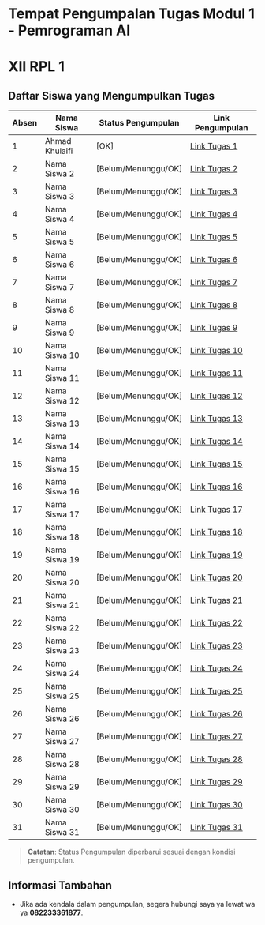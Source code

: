 # Tempat Pengumpalan Tugas Modul 1 - Pemrograman AI
# XII RPL 1

## Daftar Siswa yang Mengumpulkan Tugas

<table>
  <thead>
    <tr>
      <th>Absen</th>
      <th>Nama Siswa</th>
      <th>Status Pengumpulan</th>
      <th>Link Pengumpulan</th>
    </tr>
  </thead>
  <tbody>
    <tr>
      <td>1</td>
      <td>Ahmad Khulaifi</td>
      <td>[OK]</td>
      <td><a target="_blank" href="https://docs.google.com/document/d/1C9CRXVqXxFwE42gPm6A3cqF92zKq1qEYXT6260A1vok/edit?usp=sharing">Link Tugas 1</a></td>
    </tr>
    <tr>
      <td>2</td>
      <td>Nama Siswa 2</td>
      <td>[Belum/Menunggu/OK]</td>
      <td><a target="_blank" href="URL_Tugas_2">Link Tugas 2</a></td>
    </tr>
    <tr>
      <td>3</td>
      <td>Nama Siswa 3</td>
      <td>[Belum/Menunggu/OK]</td>
      <td><a target="_blank" href="URL_Tugas_3">Link Tugas 3</a></td>
    </tr>
    <tr>
      <td>4</td>
      <td>Nama Siswa 4</td>
      <td>[Belum/Menunggu/OK]</td>
      <td><a target="_blank" href="URL_Tugas_4">Link Tugas 4</a></td>
    </tr>
    <tr>
      <td>5</td>
      <td>Nama Siswa 5</td>
      <td>[Belum/Menunggu/OK]</td>
      <td><a target="_blank" href="URL_Tugas_5">Link Tugas 5</a></td>
    </tr>
    <tr>
      <td>6</td>
      <td>Nama Siswa 6</td>
      <td>[Belum/Menunggu/OK]</td>
      <td><a target="_blank" href="URL_Tugas_6">Link Tugas 6</a></td>
    </tr>
    <tr>
      <td>7</td>
      <td>Nama Siswa 7</td>
      <td>[Belum/Menunggu/OK]</td>
      <td><a target="_blank" href="URL_Tugas_7">Link Tugas 7</a></td>
    </tr>
    <tr>
      <td>8</td>
      <td>Nama Siswa 8</td>
      <td>[Belum/Menunggu/OK]</td>
      <td><a target="_blank" href="URL_Tugas_8">Link Tugas 8</a></td>
    </tr>
    <tr>
      <td>9</td>
      <td>Nama Siswa 9</td>
      <td>[Belum/Menunggu/OK]</td>
      <td><a target="_blank" href="URL_Tugas_9">Link Tugas 9</a></td>
    </tr>
    <tr>
      <td>10</td>
      <td>Nama Siswa 10</td>
      <td>[Belum/Menunggu/OK]</td>
      <td><a target="_blank" href="URL_Tugas_10">Link Tugas 10</a></td>
    </tr>
    <tr>
      <td>11</td>
      <td>Nama Siswa 11</td>
      <td>[Belum/Menunggu/OK]</td>
      <td><a target="_blank" href="URL_Tugas_11">Link Tugas 11</a></td>
    </tr>
    <tr>
      <td>12</td>
      <td>Nama Siswa 12</td>
      <td>[Belum/Menunggu/OK]</td>
      <td><a target="_blank" href="URL_Tugas_12">Link Tugas 12</a></td>
    </tr>
    <tr>
      <td>13</td>
      <td>Nama Siswa 13</td>
      <td>[Belum/Menunggu/OK]</td>
      <td><a target="_blank" href="URL_Tugas_13">Link Tugas 13</a></td>
    </tr>
    <tr>
      <td>14</td>
      <td>Nama Siswa 14</td>
      <td>[Belum/Menunggu/OK]</td>
      <td><a target="_blank" href="URL_Tugas_14">Link Tugas 14</a></td>
    </tr>
    <tr>
      <td>15</td>
      <td>Nama Siswa 15</td>
      <td>[Belum/Menunggu/OK]</td>
      <td><a target="_blank" href="URL_Tugas_15">Link Tugas 15</a></td>
    </tr>
    <tr>
      <td>16</td>
      <td>Nama Siswa 16</td>
      <td>[Belum/Menunggu/OK]</td>
      <td><a target="_blank" href="URL_Tugas_16">Link Tugas 16</a></td>
    </tr>
    <tr>
      <td>17</td>
      <td>Nama Siswa 17</td>
      <td>[Belum/Menunggu/OK]</td>
      <td><a target="_blank" href="URL_Tugas_17">Link Tugas 17</a></td>
    </tr>
    <tr>
      <td>18</td>
      <td>Nama Siswa 18</td>
      <td>[Belum/Menunggu/OK]</td>
      <td><a target="_blank" href="URL_Tugas_18">Link Tugas 18</a></td>
    </tr>
    <tr>
      <td>19</td>
      <td>Nama Siswa 19</td>
      <td>[Belum/Menunggu/OK]</td>
      <td><a target="_blank" href="URL_Tugas_19">Link Tugas 19</a></td>
    </tr>
    <tr>
      <td>20</td>
      <td>Nama Siswa 20</td>
      <td>[Belum/Menunggu/OK]</td>
      <td><a target="_blank" href="URL_Tugas_20">Link Tugas 20</a></td>
    </tr>
  <tr>
      <td>21</td>
      <td>Nama Siswa 21</td>
      <td>[Belum/Menunggu/OK]</td>
      <td><a target="_blank" href="URL_Tugas_21">Link Tugas 21</a></td>
    </tr>
    <tr>
      <td>22</td>
      <td>Nama Siswa 22</td>
      <td>[Belum/Menunggu/OK]</td>
      <td><a target="_blank" href="URL_Tugas_22">Link Tugas 22</a></td>
    </tr>
    <tr>
      <td>23</td>
      <td>Nama Siswa 23</td>
      <td>[Belum/Menunggu/OK]</td>
      <td><a target="_blank" href="URL_Tugas_23">Link Tugas 23</a></td>
    </tr>
    <tr>
      <td>24</td>
      <td>Nama Siswa 24</td>
      <td>[Belum/Menunggu/OK]</td>
      <td><a target="_blank" href="URL_Tugas_24">Link Tugas 24</a></td>
    </tr>
    <tr>
      <td>25</td>
      <td>Nama Siswa 25</td>
      <td>[Belum/Menunggu/OK]</td>
      <td><a target="_blank" href="URL_Tugas_25">Link Tugas 25</a></td>
    </tr>
    <tr>
      <td>26</td>
      <td>Nama Siswa 26</td>
      <td>[Belum/Menunggu/OK]</td>
      <td><a target="_blank" href="URL_Tugas_26">Link Tugas 26</a></td>
    </tr>
    <tr>
      <td>27</td>
      <td>Nama Siswa 27</td>
      <td>[Belum/Menunggu/OK]</td>
      <td><a target="_blank" href="URL_Tugas_27">Link Tugas 27</a></td>
    </tr>
    <tr>
      <td>28</td>
      <td>Nama Siswa 28</td>
      <td>[Belum/Menunggu/OK]</td>
      <td><a target="_blank" href="URL_Tugas_28">Link Tugas 28</a></td>
    </tr>
    <tr>
      <td>29</td>
      <td>Nama Siswa 29</td>
      <td>[Belum/Menunggu/OK]</td>
      <td><a target="_blank" href="URL_Tugas_29">Link Tugas 29</a></td>
    </tr>
    <tr>
      <td>30</td>
      <td>Nama Siswa 30</td>
      <td>[Belum/Menunggu/OK]</td>
      <td><a target="_blank" href="URL_Tugas_30">Link Tugas 30</a></td>
    </tr>
    <tr>
      <td>31</td>
      <td>Nama Siswa 31</td>
      <td>[Belum/Menunggu/OK]</td>
      <td><a target="_blank" href="URL_Tugas_31">Link Tugas 31</a></td>
    </tr>
  </tbody>
</table>


> **Catatan**: Status Pengumpulan diperbarui sesuai dengan kondisi pengumpulan.

## Informasi Tambahan
- Jika ada kendala dalam pengumpulan, segera hubungi saya ya lewat wa ya **[082233361877](https://wa.me/6282233361877)**.
